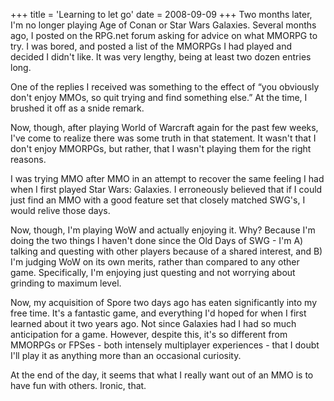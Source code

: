 +++
title = 'Learning to let go'
date = 2008-09-09
+++
Two months later, I'm no longer playing Age of Conan or Star Wars Galaxies. Several months ago, I posted on the RPG.net forum asking for advice on what MMORPG to try. I was bored, and posted a list of the MMORPGs I had played and decided I didn't like. It was very lengthy, being at least two dozen entries long.

One of the replies I received was something to the effect of “you obviously don't enjoy MMOs, so quit trying and find something else.” At the time, I brushed it off as a snide remark.

Now, though, after playing World of Warcraft again for the past few weeks, I've come to realize there was some truth in that statement. It wasn't that I don't enjoy MMORPGs, but rather, that I wasn't playing them for the right reasons.

I was trying MMO after MMO in an attempt to recover the same feeling I had when I first played Star Wars: Galaxies. I erroneously believed that if I could just find an MMO with a good feature set that closely matched SWG's, I would relive those days.

Now, though, I'm playing WoW and actually enjoying it. Why? Because I'm doing the two things I haven't done since the Old Days of SWG - I'm A) talking and questing with other players because of a shared interest, and B) I'm judging WoW on its own merits, rather than compared to any other game. Specifically, I'm enjoying just questing and not worrying about grinding to maximum level.

Now, my acquisition of Spore two days ago has eaten significantly into my free time. It's a fantastic game, and everything I'd hoped for when I first learned about it two years ago. Not since Galaxies had I had so much anticipation for a game. However, despite this, it's so different from MMORPGs or FPSes - both intensely multiplayer experiences - that I doubt I'll play it as anything more than an occasional curiosity.

At the end of the day, it seems that what I really want out of an MMO is to have fun with others. Ironic, that.
